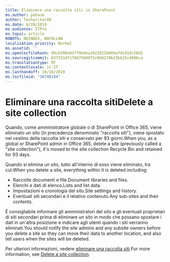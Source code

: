 ```yaml
---
title: Eliminare una raccolta siti in SharePoint
ms.author: pebaum
author: Techwriter40
ms.date: 6/20/2019
ms.audience: ITPro
ms.topic: article
ROBOTS: NOINDEX, NOFOLLOW
localization_priority: Normal
ms.assetid: ''
ms.openlocfilehash: 09c6396e62f79b4ea2922022b60da7dc91dc58d2
ms.sourcegitcommit: 037331d71f06750d972c0b6278b23bb15c4806ca
ms.translationtype: MT
ms.contentlocale: it-IT
ms.lasthandoff: 10/18/2019
ms.locfileid: "36748184"
---
```

# <a name="delete-a-site-collection"></a><span data-ttu-id="baebb-102">Eliminare una raccolta siti</span><span class="sxs-lookup"><span data-stu-id="baebb-102">Delete a site collection</span></span>

<span data-ttu-id="baebb-103">Quando, come amministratore globale o di SharePoint in Office 365, viene eliminato un sito (in precedenza denominato "raccolta siti"), viene spostato nel cestino della raccolta siti e conservato per 93 giorni.</span><span class="sxs-lookup"><span data-stu-id="baebb-103">When you, as a global or SharePoint admin in Office 365, delete a site (previously called a "site collection"), it's moved to the site collection Recycle Bin and retained for 93 days.</span></span> 

<span data-ttu-id="baebb-104">Quando si elimina un sito, tutto all'interno di esso viene eliminato, tra cui:</span><span class="sxs-lookup"><span data-stu-id="baebb-104">When you delete a site, everything within it is deleted including:</span></span>

- <span data-ttu-id="baebb-105">Raccolte documenti e file.</span><span class="sxs-lookup"><span data-stu-id="baebb-105">Document libraries and files.</span></span>
- <span data-ttu-id="baebb-106">Elenchi e dati di elenco.</span><span class="sxs-lookup"><span data-stu-id="baebb-106">Lists and list data.</span></span>
- <span data-ttu-id="baebb-107">Impostazioni e cronologia del sito.</span><span class="sxs-lookup"><span data-stu-id="baebb-107">Site settings and history.</span></span>
- <span data-ttu-id="baebb-108">Eventuali siti secondari e il relativo contenuto.</span><span class="sxs-lookup"><span data-stu-id="baebb-108">Any sub-sites and their contents.</span></span>

<span data-ttu-id="baebb-109">È consigliabile informare gli amministratori del sito e gli eventuali proprietari di siti secondari prima di eliminare un sito in modo che possano spostare i dati in un'altra posizione e indicare agli utenti quando i siti verranno eliminati.</span><span class="sxs-lookup"><span data-stu-id="baebb-109">You should notify the site admins and any subsite owners before you delete a site so they can move their data to another location, and also tell users when the sites will be deleted.</span></span> 

<span data-ttu-id="baebb-110">Per ulteriori informazioni, vedere [eliminare una raccolta siti](https://docs.microsoft.com/sharepoint/delete-site-collection).</span><span class="sxs-lookup"><span data-stu-id="baebb-110">For more information, see [Delete a site collection](https://docs.microsoft.com/sharepoint/delete-site-collection).</span></span> 